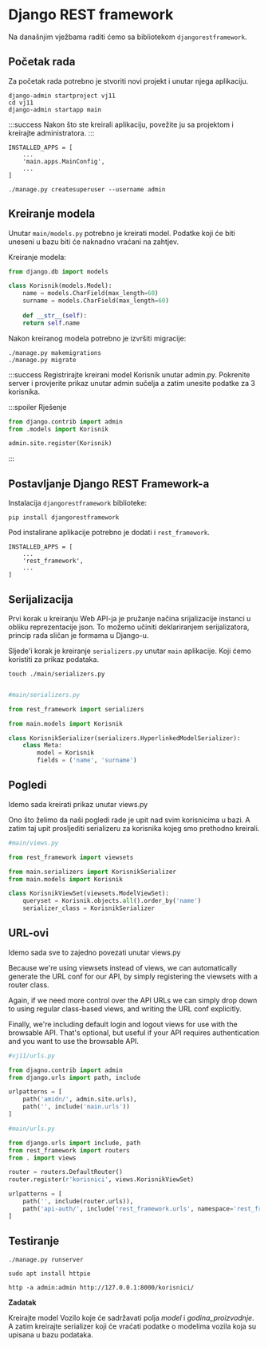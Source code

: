 # Django REST framework
Na današnjim vježbama raditi ćemo sa bibliotekom `djangorestframework`. 


## Početak rada 
Za početak rada potrebno je stvoriti novi projekt i unutar njega aplikaciju.

```
django-admin startproject vj11
cd vj11
django-admin startapp main
```
:::success
Nakon što ste kreirali aplikaciju, povežite ju sa projektom i kreirajte administratora.
:::

```
INSTALLED_APPS = [
    ...
    'main.apps.MainConfig',
    ...
]
```

```
./manage.py createsuperuser --username admin
```


## Kreiranje modela 

Unutar `main/models.py` potrebno je kreirati model. Podatke koji će biti uneseni u bazu biti će naknadno vraćani na zahtjev. 

Kreiranje modela:

```python
from django.db import models

class Korisnik(models.Model):
    name = models.CharField(max_length=60)
    surname = models.CharField(max_length=60)
    
    def __str__(self):
    return self.name

```

Nakon kreiranog modela potrebno je izvršiti migracije:

```
./manage.py makemigrations
./manage.py migrate
```

:::success
Registrirajte kreirani model Korisnik unutar admin.py. Pokrenite server i provjerite prikaz unutar admin sučelja a zatim unesite podatke za 3 korisnika.

:::spoiler Rješenje
```python
from django.contrib import admin
from .models import Korisnik

admin.site.register(Korisnik)
```
:::


## Postavljanje Django REST Framework-a

Instalacija `djangorestframework` biblioteke:
```
pip install djangorestframework
```

Pod instalirane aplikacije potrebno je dodati i `rest_framework`.

```
INSTALLED_APPS = [
    ...
    'rest_framework',
    ...
]
```


## Serijalizacija

Prvi korak u kreiranju Web API-ja je pružanje načina srijalizacije instanci u obliku reprezentacije json. 
To možemo učiniti deklariranjem serijalizatora, princip rada sličan je formama u Django-u.

Sljede'i korak je kreiranje `serializers.py` unutar `main` aplikacije. Koji ćemo koristiti za prikaz podataka.


```
touch ./main/serializers.py
```

```python

#main/serializers.py

from rest_framework import serializers

from main.models import Korisnik

class KorisnikSerializer(serializers.HyperlinkedModelSerializer):
    class Meta:
        model = Korisnik
        fields = ('name', 'surname')

```



## Pogledi

Idemo sada kreirati prikaz unutar views.py

Ono što želimo da naši pogledi rade je upit nad svim korisnicima u bazi. A zatim taj upit prosljediti serializeru za korisnika kojeg smo prethodno kreirali. 


```python
#main/views.py

from rest_framework import viewsets

from main.serializers import KorisnikSerializer
from main.models import Korisnik

class KorisnikViewSet(viewsets.ModelViewSet):
    queryset = Korisnik.objects.all().order_by('name')
    serializer_class = KorisnikSerializer
```


## URL-ovi

Idemo sada sve to zajedno povezati unutar views.py

Because we're using viewsets instead of views, we can automatically generate the URL conf for our API, by simply registering the viewsets with a router class.

Again, if we need more control over the API URLs we can simply drop down to using regular class-based views, and writing the URL conf explicitly.

Finally, we're including default login and logout views for use with the browsable API. That's optional, but useful if your API requires authentication and you want to use the browsable API.

```python
#vj11/urls.py

from djagno.contrib import admin
from django.urls import path, include

urlpatterns = [
    path('amidn/', admin.site.urls),
    path('', include('main.urls'))
]
```

```python
#main/urls.py

from django.urls import include, path
from rest_framework import routers
from . import views

router = routers.DefaultRouter()
router.register(r'korisnici', views.KorisnikViewSet)

urlpatterns = [
    path('', include(router.urls)),
    path('api-auth/', include('rest_framework.urls', namespace='rest_framework'))
]

```

## Testiranje


```
./manage.py runserver
```

```
sudo apt install httpie
```

```
http -a admin:admin http://127.0.0.1:8000/korisnici/
```

**Zadatak**

Kreirajte model Vozilo koje će sadržavati polja *model* i *godina_proizvodnje*. A zatim kreirajte serializer koji će vraćati podatke o modelima vozila koja su upisana u bazu podataka.

